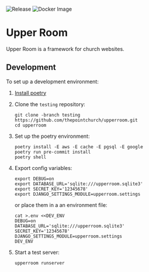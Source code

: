 ![Release](https://github.com/thepointchurch/upperroom/workflows/Release/badge.svg)
![Docker Image](https://github.com/thepointchurch/upperroom/workflows/Docker%20Image/badge.svg)

# Upper Room #

Upper Room is a framework for church websites.

## Development

To set up a development environment:

1. [Install poetry](https://python-poetry.org/docs/#installation)

2. Clone the `testing` repository:

    ```
    git clone -branch testing https://github.com/thepointchurch/upperroom.git
    cd upperroom
    ```

3. Set up the poetry environment:

    ```
    poetry install -E aws -E cache -E pgsql -E google
    poetry run pre-commit install
    poetry shell
    ```

4. Export config variables:

    ```
    export DEBUG=on
    export DATABASE_URL='sqlite:///upperroom.sqlite3'
    export SECRET_KEY='12345678'
    export DJANGO_SETTINGS_MODULE=upperroom.settings
    ```

    or place them in a an environment file:

    ```
    cat >.env <<DEV_ENV
    DEBUG=on
    DATABASE_URL='sqlite:///upperroom.sqlite3'
    SECRET_KEY='12345678'
    DJANGO_SETTINGS_MODULE=upperroom.settings
    DEV_ENV
    ```

5. Start a test server:

    ```
    upperroom runserver
    ```
